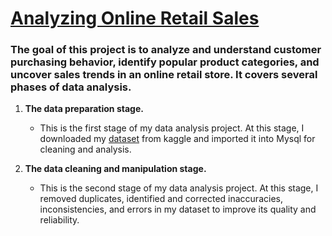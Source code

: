 <h1><u>Analyzing Online Retail Sales</u></h1>


<h3>The goal of this project is to analyze and understand customer purchasing behavior, identify popular product categories, and uncover sales trends in an online retail store. It covers several phases of data analysis.</h3>

1. <b>The data preparation stage.</b>

    - This is the first stage of my data analysis project. At this stage, I downloaded my <a href="https://www.kaggle.com/datasets/vijayuv/onlineretail">dataset</a> from kaggle and imported it into Mysql for cleaning and analysis.

2. <b>The data cleaning and manipulation stage.</b>

    - This is the second stage of my data analysis project. At this stage, I removed duplicates, identified and corrected inaccuracies, inconsistencies, and errors in my dataset to improve its quality and reliability.
